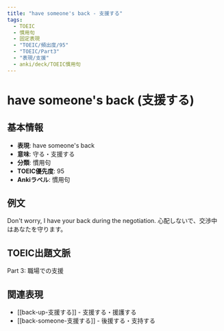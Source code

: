 ```yaml
---
title: "have someone's back - 支援する"
tags:
  - TOEIC
  - 慣用句
  - 固定表現
  - "TOEIC/頻出度/95"
  - "TOEIC/Part3"
  - "表現/支援"
  - anki/deck/TOEIC慣用句
---
```


# have someone's back (支援する)

## 基本情報
- **表現**: have someone's back
- **意味**: 守る・支援する
- **分類**: 慣用句
- **TOEIC優先度**: 95
- **Ankiラベル**: 慣用句

## 例文
Don't worry, I have your back during the negotiation.
心配しないで、交渉中はあなたを守ります。

## TOEIC出題文脈
Part 3: 職場での支援

## 関連表現
- [[back-up-支援する]] - 支援する・援護する
- [[back-someone-支援する]] - 後援する・支持する 